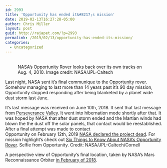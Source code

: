 ```yaml
---
id: 2993
title: 'Opportunity has ended it&#8217;s mission'
date: 2019-02-13T16:27:28-05:00
author: Chris Miller
layout: post
guid: http://rajapet.com/?p=2993
permalink: /2019/02/13/opportunity-has-ended-its-mission/
categories:
  - Uncategorized
---
```

<div class="wp-block-image">
  <figure class="aligncenter"><img src="https://i0.wp.com/photos.smugmug.com/photos/i-DWTvLg6/0/92e1c3bb/L/i-DWTvLg6-L.png" alt=""  /><figcaption><br />NASA&#8217;s Opportunity Rover looks back over its own tracks on Aug. 4, 2010. Image credit: NASA/JPL-Caltech</figcaption></figure>
</div>

Last night, NASA sent it&#8217;s final communique to the [Opportunity](https://mars.nasa.gov/mer/) rover. Somehow managing to last more than 14 years past it&#8217;s 90 day mission, Opportunity stopped responding after being blanketed by a planet wide dust storm last June. 

It&#8217;s last message was received on June 10th, 2018. It sent that last message from [Perseverance Valley](https://en.wikipedia.org/wiki/Endeavour_(crater)#Above_Perseverance_Valley_by_Opportunity). It went into hibernation mode shortly after that. It was hoped by NASA that after dust storm ended and the Martian winds had blown the the dust off the solar panels, that contact would be reestablished. After a final attempt was made to contact  
Opportunity on February 12th, 2019 [NASA declared the project dead](https://mars.nasa.gov/news/8413/nasas-opportunity-rover-mission-on-mars-comes-to-end/). For mission highlight&#8217;s check out [Six Things to Know About NASA&#8217;s Opportunity Rover](https://mars.nasa.gov/news/8414/six-things-to-know-about-nasas-opportunity-rover/). Selfie from Opportunity. Credit: NASA/JPL-Caltech/Cornell 

A perspective view of Opportunity&#8217;s final location, taken by NASA&#8217;s Mars Reconnaissance Orbiter [in February of 2018](https://mars.nasa.gov/resources/21497/martian-perseverance-valley-in-perspective-vertical-exaggeration/).